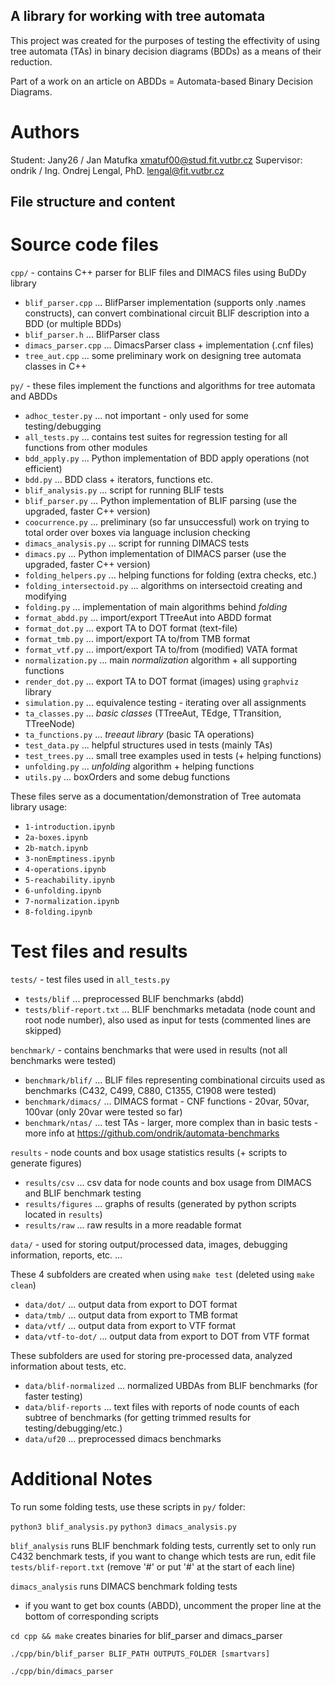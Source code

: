 ## A library for working with tree automata

This project was created for the purposes of testing the effectivity
of using tree automata (TAs) in binary decision diagrams (BDDs)
as a means of their reduction.

Part of a work on an article on ABDDs = Automata-based Binary Decision Diagrams.

# Authors

Student: Jany26 / Jan Matufka <xmatuf00@stud.fit.vutbr.cz>
Supervisor: ondrik / Ing. Ondrej Lengal, PhD. <lengal@fit.vutbr.cz>

## File structure and content

# Source code files

`cpp/` - contains C++ parser for BLIF files and DIMACS files using BuDDy library

* `blif_parser.cpp`     ... BlifParser implementation (supports only .names constructs), can convert combinational circuit BLIF description into a BDD (or multiple BDDs)
* `blif_parser.h`       ... BlifParser class
* `dimacs_parser.cpp`   ... DimacsParser class + implementation (.cnf files)
* `tree_aut.cpp`        ... some preliminary work on designing tree automata classes in C++

`py/` - these files implement the functions and algorithms for tree automata and ABDDs

* `adhoc_tester.py`         ... not important - only used for some testing/debugging
* `all_tests.py`            ... contains test suites for regression testing for all functions from other modules
* `bdd_apply.py`                ... Python implementation of BDD apply operations (not efficient)
* `bdd.py`                  ... BDD class + iterators, functions etc.
* `blif_analysis.py`        ... script for running BLIF tests
* `blif_parser.py`          ... Python implementation of BLIF parsing (use the upgraded, faster C++ version)
* `coocurrence.py`          ... preliminary (so far unsuccessful) work on trying to total order over boxes via language inclusion checking
* `dimacs_analysis.py`      ... script for running DIMACS tests
* `dimacs.py`               ... Python implementation of DIMACS parser (use the upgraded, faster C++ version)
* `folding_helpers.py`      ... helping functions for folding (extra checks, etc.)
* `folding_intersectoid.py` ... algorithms on intersectoid creating and modifying
* `folding.py`              ... implementation of main algorithms behind *folding*
* `format_abdd.py`          ... import/export TTreeAut into ABDD format
* `format_dot.py`           ... export TA to DOT format (text-file)
* `format_tmb.py`           ... import/export TA to/from TMB format
* `format_vtf.py`           ... import/export TA to/from (modified) VATA format
* `normalization.py`        ... main *normalization* algorithm + all supporting functions
* `render_dot.py`           ... export TA to DOT format (images) using `graphviz` library
* `simulation.py`           ... equivalence testing - iterating over all assignments
* `ta_classes.py`           ... *basic classes* (TTreeAut, TEdge, TTransition, TTreeNode)
* `ta_functions.py`         ... *treeaut library* (basic TA operations)
* `test_data.py`            ... helpful structures used in tests (mainly TAs)
* `test_trees.py`           ... small tree examples used in tests (+ helping functions)
* `unfolding.py`            ... *unfolding* algorithm + helping functions
* `utils.py`                ... boxOrders and some debug functions

These files serve as a documentation/demonstration of Tree automata library usage:

* `1-introduction.ipynb`
* `2a-boxes.ipynb`
* `2b-match.ipynb`
* `3-nonEmptiness.ipynb`
* `4-operations.ipynb`
* `5-reachability.ipynb`
* `6-unfolding.ipynb`
* `7-normalization.ipynb`
* `8-folding.ipynb`

# Test files and results

`tests/` - test files used in `all_tests.py`

* `tests/blif`            ... preprocessed BLIF benchmarks (abdd)
* `tests/blif-report.txt` ... BLIF benchmarks metadata (node count and root node number), also used as input for tests (commented lines are skipped)

`benchmark/` - contains benchmarks that were used in results (not all benchmarks were tested)

* `benchmark/blif/`     ... BLIF files representing combinational circuits used as benchmarks (C432, C499, C880, C1355, C1908 were tested)
* `benchmark/dimacs/`   ... DIMACS format - CNF functions - 20var, 50var, 100var (only 20var were tested so far)
* `benchmark/ntas/`     ... test TAs - larger, more complex than in basic tests  - more info at https://github.com/ondrik/automata-benchmarks

`results` - node counts and box usage statistics results (+ scripts to generate figures)

* `results/csv`     ... csv data for node counts and box usage from DIMACS and BLIF benchmark testing
* `results/figures` ... graphs of results (generated by python scripts located in `results`)
* `results/raw`     ... raw results in a more readable format

`data/` - used for storing output/processed data, images, debugging information, reports, etc. ...

These 4 subfolders are created when using `make test` (deleted using `make clean`)
* `data/dot/`            ... output data from export to DOT format
* `data/tmb/`            ... output data from export to TMB format
* `data/vtf/`            ... output data from export to VTF format
* `data/vtf-to-dot/`     ... output data from export to DOT from VTF format

These subfolders are used for storing pre-processed data, analyzed information about tests, etc.
* `data/blif-normalized` ... normalized UBDAs from BLIF benchmarks (for faster testing)
* `data/blif-reports`    ... text files with reports of node counts of each subtree of benchmarks (for getting trimmed results for testing/debugging/etc.)
* `data/uf20`            ... preprocessed dimacs benchmarks

# Additional Notes

To run some folding tests, use these scripts in `py/` folder:

`python3 blif_analysis.py`
`python3 dimacs_analysis.py`

`blif_analysis` runs BLIF benchmark folding tests, currently set to only run C432 benchmark tests, if you want to change which tests are run, edit file `tests/blif-report.txt` (remove '#' or put '#' at the start of each line)

`dimacs_analysis` runs DIMACS benchmark folding tests

- if you want to get box counts (ABDD), uncomment the proper line at the bottom of corresponding scripts

`cd cpp && make` creates binaries for blif_parser and dimacs_parser

`./cpp/bin/blif_parser BLIF_PATH OUTPUTS_FOLDER [smartvars]`

`./cpp/bin/dimacs_parser`
